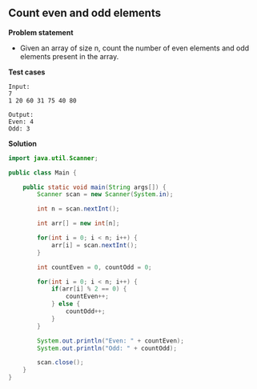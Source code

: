 ## Count even and odd elements

**Problem statement**

- Given an array of size n, count the number of even elements and odd elements present in the array.

**Test cases**

```
Input:
7
1 20 60 31 75 40 80

Output:
Even: 4
Odd: 3
```

**Solution**

```java
import java.util.Scanner;

public class Main {

	public static void main(String args[]) {
		Scanner scan = new Scanner(System.in);

		int n = scan.nextInt();

		int arr[] = new int[n];

		for(int i = 0; i < n; i++) {
			arr[i] = scan.nextInt();
		}

		int countEven = 0, countOdd = 0;

		for(int i = 0; i < n; i++) {
			if(arr[i] % 2 == 0) {
				countEven++;
			} else {
				countOdd++;
			}
		}

		System.out.println("Even: " + countEven);
		System.out.println("Odd: " + countOdd);

		scan.close();
	}
}
```
